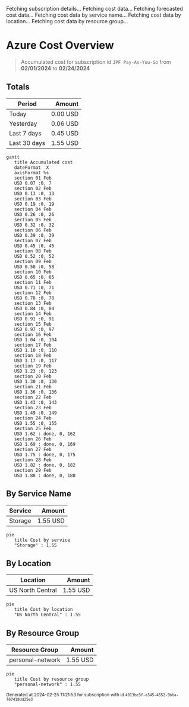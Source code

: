 Fetching subscription details...
Fetching cost data...
Fetching forecasted cost data...
Fetching cost data by service name...
Fetching cost data by location...
Fetching cost data by resource group...
# Azure Cost Overview

> Accumulated cost for subscription id `JPF Pay-As-You-Go` from **02/01/2024** to **02/24/2024**

## Totals

|Period|Amount|
|---|---:|
|Today|0.00 USD|
|Yesterday|0.06 USD|
|Last 7 days|0.45 USD|
|Last 30 days|1.55 USD|

```mermaid
gantt
   title Accumulated cost
   dateFormat  X
   axisFormat %s
   section 01 Feb
   USD 0.07 :0, 7
   section 02 Feb
   USD 0.13 :0, 13
   section 03 Feb
   USD 0.19 :0, 19
   section 04 Feb
   USD 0.26 :0, 26
   section 05 Feb
   USD 0.32 :0, 32
   section 06 Feb
   USD 0.39 :0, 39
   section 07 Feb
   USD 0.45 :0, 45
   section 08 Feb
   USD 0.52 :0, 52
   section 09 Feb
   USD 0.58 :0, 58
   section 10 Feb
   USD 0.65 :0, 65
   section 11 Feb
   USD 0.71 :0, 71
   section 12 Feb
   USD 0.78 :0, 78
   section 13 Feb
   USD 0.84 :0, 84
   section 14 Feb
   USD 0.91 :0, 91
   section 15 Feb
   USD 0.97 :0, 97
   section 16 Feb
   USD 1.04 :0, 104
   section 17 Feb
   USD 1.10 :0, 110
   section 18 Feb
   USD 1.17 :0, 117
   section 19 Feb
   USD 1.23 :0, 123
   section 20 Feb
   USD 1.30 :0, 130
   section 21 Feb
   USD 1.36 :0, 136
   section 22 Feb
   USD 1.43 :0, 143
   section 23 Feb
   USD 1.49 :0, 149
   section 24 Feb
   USD 1.55 :0, 155
   section 25 Feb
   USD 1.62 : done, 0, 162
   section 26 Feb
   USD 1.69 : done, 0, 169
   section 27 Feb
   USD 1.75 : done, 0, 175
   section 28 Feb
   USD 1.82 : done, 0, 182
   section 29 Feb
   USD 1.88 : done, 0, 188
```

## By Service Name

|Service|Amount|
|---|---:|
|Storage|1.55 USD|

```mermaid
pie
   title Cost by service
   "Storage" : 1.55
```

## By Location

|Location|Amount|
|---|---:|
|US North Central|1.55 USD|

```mermaid
pie
   title Cost by location
   "US North Central" : 1.55
```

## By Resource Group

|Resource Group|Amount|
|---|---:|
|personal-network|1.55 USD|

```mermaid
pie
   title Cost by resource group
   "personal-network" : 1.55
```

<sup>Generated at 2024-02-25 11:21:53 for subscription with id `4913be3f-a345-4652-9bba-767418dd25e3`</sup>
